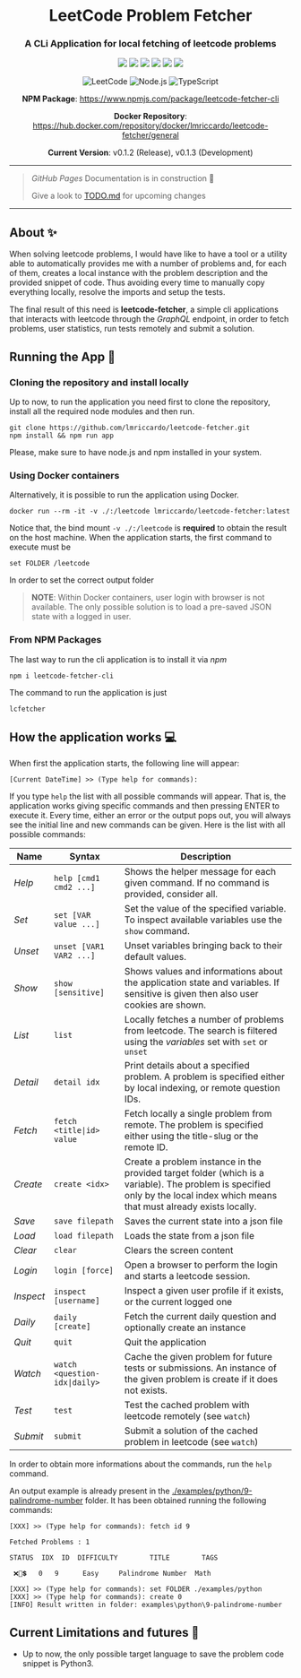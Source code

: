 <h1 align="center">LeetCode Problem Fetcher</h1>
<div align="center">

### A CLi Application for local fetching of leetcode problems

<img src="https://img.shields.io/badge/License-MIT-green.svg"/>
<img src="https://img.shields.io/npm/v/npm.svg?logo=nodedotjs"/>
<img src="https://img.shields.io/github/v/release/lmriccardo/leetcode-fetcher"/>
<img src="https://img.shields.io/npm/dm/leetcode-fetcher-cli?&logo=npm"/>
<img src="https://img.shields.io/github/downloads/lmriccardo/leetcode-fetcher/total?logo=github
"/>
<img src="https://img.shields.io/docker/pulls/lmriccardo/leetcode-fetcher?logo=docker"/>

![LeetCode](https://img.shields.io/badge/LeetCode-000000?style=for-the-badge&logo=LeetCode&logoColor=#d16c06)
![Node.js](https://img.shields.io/badge/Node.js-%2320232a?style=for-the-badge&logo=node.js&logoColor=43853D)
![TypeScript](https://img.shields.io/badge/typetscript-%2320232a.svg?style=for-the-badge&logo=typescript&logoColor=%fff)

<p><strong>NPM Package</strong>: <a href="https://www.npmjs.com/package/leetcode-fetcher-cli">https://www.npmjs.com/package/leetcode-fetcher-cli</a></p>
<p><strong>Docker Repository</strong>: <a href="https://hub.docker.com/repository/docker/lmriccardo/leetcode-fetcher/general">https://hub.docker.com/repository/docker/lmriccardo/leetcode-fetcher/general</a></p>

<p><strong>Current Version</strong>: v0.1.2 (Release), v0.1.3 (Development)</p>

</div>

---

> _GitHub Pages_ Documentation is in construction 👷
>
> Give a look to [TODO.md](./TODO.md) for upcoming changes

---

## About ✨

When solving leetcode problems, I would have like to have a tool or a utility able to automatically provides me with a number of problems and, for each of them, creates a local instance with the problem description and the provided snippet of code. Thus avoiding every time to manually copy everything locally, resolve the imports and setup the tests.

The final result of this need is **leetcode-fetcher**, a simple cli applications that interacts with leetcode through the *GraphQL* endpoint, in order to fetch problems, user statistics, run tests remotely and submit a solution.

## Running the App 🚀

### Cloning the repository and install locally

Up to now, to run the application you need first to clone the repository, install all the required node modules and then run. 

```
git clone https://github.com/lmriccardo/leetcode-fetcher.git
npm install && npm run app
```

Please, make sure to have node.js and npm installed in your system.

### Using Docker containers

Alternatively, it is possible to run the application using Docker.

```
docker run --rm -it -v ./:/leetcode lmriccardo/leetcode-fetcher:latest
```

Notice that, the bind mount `-v ./:/leetcode` is **required** to obtain the result on the host machine. When the application starts, the first command to execute must be

```
set FOLDER /leetcode
```

In order to set the correct output folder

> **NOTE**: Within Docker containers, user login with browser is not available. The only possible solution is to
> load a pre-saved JSON state with a logged in user. 

### From NPM Packages

The last way to run the cli application is to install it via *npm*

```
npm i leetcode-fetcher-cli
```

The command to run the application is just 

```
lcfetcher
```

## How the application works 💻

When first the application starts, the following line will appear:

```
[Current DateTime] >> (Type help for commands): 
```

If you type `help` the list with all possible commands will appear. That is, the application works giving specific commands and then pressing ENTER to execute it. Every time, either an error or the output pops out, you will always see the initial line and new commands can be given. Here is the list with all possible commands:

| **Name**  | **Syntax**                      | **Description**                                                                                                                                                               |
|-----------|---------------------------------|-------------------------------------------------------------------------------------------------------------------------------------------------------------------------------|
| _Help_    | `help [cmd1 cmd2 ...]`          | Shows the helper message for each given command. If no command is provided, consider all.                                                                                     |
| _Set_     | `set [VAR value ...]`           | Set the value of the specified variable. To inspect available variables use the `show` command.                                                                               |
| _Unset_   | `unset [VAR1 VAR2 ...]`         | Unset variables bringing back to their default values.                                                                                                                        |
| _Show_    | `show [sensitive]`              | Shows values and informations about the application state and variables. If sensitive is given then also user cookies are shown.                                              |
| _List_    | `list`                          | Locally fetches a number of problems from leetcode. The search is filtered using the _variables_ set with `set` or `unset`                                                    |
| _Detail_  | `detail idx` | Print details about a specified problem. A problem is specified either by local indexing, or remote question IDs.                                                             |
| _Fetch_   | `fetch <title\|id> value`      | Fetch locally a single problem from remote. The problem is specified either using the title-slug or the remote ID.                                                            |
| _Create_  | `create <idx>`                  | Create a problem instance in the provided target folder (which is a variable). The problem is specified only by the local index which means that must already exists locally. |
| _Save_    | `save filepath`                 | Saves the current state into a json file                                                                                                                                      |
| _Load_    | `load filepath`                 | Loads the state from a json file                                                                                                                                              |
| _Clear_   | `clear`                         | Clears the screen content                                                                                                                                                     |
| _Login_   | `login [force]`                 | Open a browser to perform the login and starts a leetcode session.                                                                                                            |
| _Inspect_ | `inspect [username]`            | Inspect a given user profile if it exists, or the current logged one                                                                                                          |
| _Daily_   | `daily [create]`                | Fetch the current daily question and optionally create an instance                                                                                                            |
| _Quit_    | `quit`                          | Quit the application                                                                                                                                                          |
| _Watch_   | `watch <question-idx\|daily>`   | Cache the given problem for future tests or submissions. An instance of the given problem is create if it does not exists.                                                    |
| _Test_    | `test`                          | Test the cached problem with leetcode remotely (see `watch`)                                                                                                                  |
| _Submit_  | `submit`                        | Submit a solution of the cached problem in leetcode (see `watch`)                                                                                                             |

In order to obtain more informations about the commands, run the `help` command.

An output example is already present in the <a href="./examples/python/9-palindrome-number">./examples/python/9-palindrome-number</a> folder. It has been obtained running the following commands:

```
[XXX] >> (Type help for commands): fetch id 9

Fetched Problems : 1

STATUS  IDX  ID  DIFFICULTY        TITLE        TAGS

 ❌🙉💲   0   9      Easy     Palindrome Number  Math

[XXX] >> (Type help for commands): set FOLDER ./examples/python
[XXX] >> (Type help for commands): create 0
[INFO] Result written in folder: examples\python\9-palindrome-number
```

## Current Limitations and futures 🚧

- Up to now, the only possible target language to save the problem code snippet is Python3.